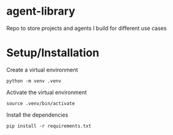 # agent-library

Repo to store projects and agents I build for different use cases

# Setup/Installation

Create a virtual environment

```
python -m venv .venv
```

Activate the virtual environment

```
source .venv/bin/activate
```

Install the dependencies

```
pip install -r requirements.txt
```
